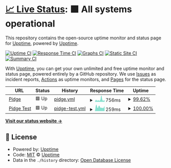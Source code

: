 # [📈 Live Status](https://upptime.github.io/upptime): <!--live status--> **🟩 All systems operational**

This repository contains the open-source uptime monitor and status page for [Upptime](https://upptime.js.org), powered by [Upptime](https://github.com/upptime/upptime).

[![Uptime CI](https://github.com/madtownchris/pidge-uptime/workflows/Uptime%20CI/badge.svg)](https://github.com/madtownchris/pidge-uptime/actions?query=workflow%3A%22Uptime+CI%22)
[![Response Time CI](https://github.com/madtownchris/pidge-uptime/workflows/Response%20Time%20CI/badge.svg)](https://github.com/madtownchris/pidge-uptime/actions?query=workflow%3A%22Response+Time+CI%22)
[![Graphs CI](https://github.com/madtownchris/pidge-uptime/workflows/Graphs%20CI/badge.svg)](https://github.com/madtownchris/pidge-uptime/actions?query=workflow%3A%22Graphs+CI%22)
[![Static Site CI](https://github.com/madtownchris/pidge-uptime/workflows/Static%20Site%20CI/badge.svg)](https://github.com/madtownchris/pidge-uptime/actions?query=workflow%3A%22Static+Site+CI%22)
[![Summary CI](https://github.com/madtownchris/pidge-uptime/workflows/Summary%20CI/badge.svg)](https://github.com/madtownchris/pidge-uptime/actions?query=workflow%3A%22Summary+CI%22)

With [Upptime](https://upptime.js.org), you can get your own unlimited and free uptime monitor and status page, powered entirely by a GitHub repository. We use [Issues](https://github.com/upptime/upptime/issues) as incident reports, [Actions](https://github.com/madtownchris/pidge-uptime/actions) as uptime monitors, and [Pages](https://upptime.github.io/upptime) for the status page.

<!--start: status pages-->
<!-- This summary is generated by Upptime (https://github.com/upptime/upptime) -->
<!-- Do not edit this manually, your changes will be overwritten -->
<!-- prettier-ignore -->
| URL | Status | History | Response Time | Uptime |
| --- | ------ | ------- | ------------- | ------ |
| <img alt="" src="https://icons.duckduckgo.com/ip3/www.pidgepost.com.ico" height="13"> [Pidge](https://www.pidgepost.com) | 🟩 Up | [pidge.yml](https://github.com/madtownchris/pidge-uptime/commits/HEAD/history/pidge.yml) | <details><summary><img alt="Response time graph" src="./graphs/pidge/response-time-week.png" height="20"> 756ms</summary><br><a href="https://madtownchris.github.io/pidge-uptime/history/pidge"><img alt="Response time 997" src="https://img.shields.io/endpoint?url=https%3A%2F%2Fraw.githubusercontent.com%2Fmadtownchris%2Fpidge-uptime%2FHEAD%2Fapi%2Fpidge%2Fresponse-time.json"></a><br><a href="https://madtownchris.github.io/pidge-uptime/history/pidge"><img alt="24-hour response time 664" src="https://img.shields.io/endpoint?url=https%3A%2F%2Fraw.githubusercontent.com%2Fmadtownchris%2Fpidge-uptime%2FHEAD%2Fapi%2Fpidge%2Fresponse-time-day.json"></a><br><a href="https://madtownchris.github.io/pidge-uptime/history/pidge"><img alt="7-day response time 756" src="https://img.shields.io/endpoint?url=https%3A%2F%2Fraw.githubusercontent.com%2Fmadtownchris%2Fpidge-uptime%2FHEAD%2Fapi%2Fpidge%2Fresponse-time-week.json"></a><br><a href="https://madtownchris.github.io/pidge-uptime/history/pidge"><img alt="30-day response time 716" src="https://img.shields.io/endpoint?url=https%3A%2F%2Fraw.githubusercontent.com%2Fmadtownchris%2Fpidge-uptime%2FHEAD%2Fapi%2Fpidge%2Fresponse-time-month.json"></a><br><a href="https://madtownchris.github.io/pidge-uptime/history/pidge"><img alt="1-year response time 978" src="https://img.shields.io/endpoint?url=https%3A%2F%2Fraw.githubusercontent.com%2Fmadtownchris%2Fpidge-uptime%2FHEAD%2Fapi%2Fpidge%2Fresponse-time-year.json"></a></details> | <details><summary><a href="https://madtownchris.github.io/pidge-uptime/history/pidge">99.62%</a></summary><a href="https://madtownchris.github.io/pidge-uptime/history/pidge"><img alt="All-time uptime 99.81%" src="https://img.shields.io/endpoint?url=https%3A%2F%2Fraw.githubusercontent.com%2Fmadtownchris%2Fpidge-uptime%2FHEAD%2Fapi%2Fpidge%2Fuptime.json"></a><br><a href="https://madtownchris.github.io/pidge-uptime/history/pidge"><img alt="24-hour uptime 100.00%" src="https://img.shields.io/endpoint?url=https%3A%2F%2Fraw.githubusercontent.com%2Fmadtownchris%2Fpidge-uptime%2FHEAD%2Fapi%2Fpidge%2Fuptime-day.json"></a><br><a href="https://madtownchris.github.io/pidge-uptime/history/pidge"><img alt="7-day uptime 99.62%" src="https://img.shields.io/endpoint?url=https%3A%2F%2Fraw.githubusercontent.com%2Fmadtownchris%2Fpidge-uptime%2FHEAD%2Fapi%2Fpidge%2Fuptime-week.json"></a><br><a href="https://madtownchris.github.io/pidge-uptime/history/pidge"><img alt="30-day uptime 99.87%" src="https://img.shields.io/endpoint?url=https%3A%2F%2Fraw.githubusercontent.com%2Fmadtownchris%2Fpidge-uptime%2FHEAD%2Fapi%2Fpidge%2Fuptime-month.json"></a><br><a href="https://madtownchris.github.io/pidge-uptime/history/pidge"><img alt="1-year uptime 99.81%" src="https://img.shields.io/endpoint?url=https%3A%2F%2Fraw.githubusercontent.com%2Fmadtownchris%2Fpidge-uptime%2FHEAD%2Fapi%2Fpidge%2Fuptime-year.json"></a></details>
| <img alt="" src="https://icons.duckduckgo.com/ip3/pidgepostdev.wpengine.com.ico" height="13"> [Pidge Test](https://pidgepostdev.wpengine.com/) | 🟩 Up | [pidge-test.yml](https://github.com/madtownchris/pidge-uptime/commits/HEAD/history/pidge-test.yml) | <details><summary><img alt="Response time graph" src="./graphs/pidge-test/response-time-week.png" height="20"> 259ms</summary><br><a href="https://madtownchris.github.io/pidge-uptime/history/pidge-test"><img alt="Response time 585" src="https://img.shields.io/endpoint?url=https%3A%2F%2Fraw.githubusercontent.com%2Fmadtownchris%2Fpidge-uptime%2FHEAD%2Fapi%2Fpidge-test%2Fresponse-time.json"></a><br><a href="https://madtownchris.github.io/pidge-uptime/history/pidge-test"><img alt="24-hour response time 307" src="https://img.shields.io/endpoint?url=https%3A%2F%2Fraw.githubusercontent.com%2Fmadtownchris%2Fpidge-uptime%2FHEAD%2Fapi%2Fpidge-test%2Fresponse-time-day.json"></a><br><a href="https://madtownchris.github.io/pidge-uptime/history/pidge-test"><img alt="7-day response time 259" src="https://img.shields.io/endpoint?url=https%3A%2F%2Fraw.githubusercontent.com%2Fmadtownchris%2Fpidge-uptime%2FHEAD%2Fapi%2Fpidge-test%2Fresponse-time-week.json"></a><br><a href="https://madtownchris.github.io/pidge-uptime/history/pidge-test"><img alt="30-day response time 381" src="https://img.shields.io/endpoint?url=https%3A%2F%2Fraw.githubusercontent.com%2Fmadtownchris%2Fpidge-uptime%2FHEAD%2Fapi%2Fpidge-test%2Fresponse-time-month.json"></a><br><a href="https://madtownchris.github.io/pidge-uptime/history/pidge-test"><img alt="1-year response time 556" src="https://img.shields.io/endpoint?url=https%3A%2F%2Fraw.githubusercontent.com%2Fmadtownchris%2Fpidge-uptime%2FHEAD%2Fapi%2Fpidge-test%2Fresponse-time-year.json"></a></details> | <details><summary><a href="https://madtownchris.github.io/pidge-uptime/history/pidge-test">100.00%</a></summary><a href="https://madtownchris.github.io/pidge-uptime/history/pidge-test"><img alt="All-time uptime 99.98%" src="https://img.shields.io/endpoint?url=https%3A%2F%2Fraw.githubusercontent.com%2Fmadtownchris%2Fpidge-uptime%2FHEAD%2Fapi%2Fpidge-test%2Fuptime.json"></a><br><a href="https://madtownchris.github.io/pidge-uptime/history/pidge-test"><img alt="24-hour uptime 100.00%" src="https://img.shields.io/endpoint?url=https%3A%2F%2Fraw.githubusercontent.com%2Fmadtownchris%2Fpidge-uptime%2FHEAD%2Fapi%2Fpidge-test%2Fuptime-day.json"></a><br><a href="https://madtownchris.github.io/pidge-uptime/history/pidge-test"><img alt="7-day uptime 100.00%" src="https://img.shields.io/endpoint?url=https%3A%2F%2Fraw.githubusercontent.com%2Fmadtownchris%2Fpidge-uptime%2FHEAD%2Fapi%2Fpidge-test%2Fuptime-week.json"></a><br><a href="https://madtownchris.github.io/pidge-uptime/history/pidge-test"><img alt="30-day uptime 100.00%" src="https://img.shields.io/endpoint?url=https%3A%2F%2Fraw.githubusercontent.com%2Fmadtownchris%2Fpidge-uptime%2FHEAD%2Fapi%2Fpidge-test%2Fuptime-month.json"></a><br><a href="https://madtownchris.github.io/pidge-uptime/history/pidge-test"><img alt="1-year uptime 99.98%" src="https://img.shields.io/endpoint?url=https%3A%2F%2Fraw.githubusercontent.com%2Fmadtownchris%2Fpidge-uptime%2FHEAD%2Fapi%2Fpidge-test%2Fuptime-year.json"></a></details>

<!--end: status pages-->

[**Visit our status website →**](https://upptime.github.io/upptime)

## 📄 License

- Powered by: [Upptime](https://github.com/upptime/upptime)
- Code: [MIT](./LICENSE) © [Upptime](https://upptime.js.org)
- Data in the `./history` directory: [Open Database License](https://opendatacommons.org/licenses/odbl/1-0/)
